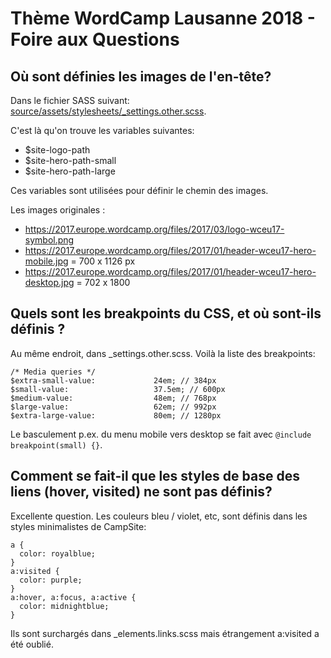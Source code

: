 # Thème WordCamp Lausanne 2018 - Foire aux Questions


## Où sont définies les images de l'en-tête?

Dans le fichier SASS suivant: [source/assets/stylesheets/_settings.other.scss](https://github.com/wp-romandie/wp-lausanne-2018-css/blob/master/source/assets/stylesheets/_settings.other.scss).

C'est là qu'on trouve les variables suivantes:

- $site-logo-path
- $site-hero-path-small
- $site-hero-path-large

Ces variables sont utilisées pour définir le chemin des images.

Les images originales : 

- https://2017.europe.wordcamp.org/files/2017/03/logo-wceu17-symbol.png
- https://2017.europe.wordcamp.org/files/2017/01/header-wceu17-hero-mobile.jpg = 700 x 1126 px
- https://2017.europe.wordcamp.org/files/2017/01/header-wceu17-hero-desktop.jpg = 702 x 1800

## Quels sont les breakpoints du CSS, et où sont-ils définis ?

Au même endroit, dans _settings.other.scss. Voilà la liste des breakpoints:

```
/* Media queries */
$extra-small-value:             24em; // 384px
$small-value:                   37.5em; // 600px
$medium-value:                  48em; // 768px
$large-value:                   62em; // 992px
$extra-large-value:             80em; // 1280px
```

Le basculement p.ex. du menu mobile vers desktop se fait avec `@include breakpoint(small) {}`.

## Comment se fait-il que les styles de base des liens (hover, visited) ne sont pas définis?

Excellente question. Les couleurs bleu / violet, etc, sont définis dans les styles minimalistes de CampSite:

```
a {
  color: royalblue;
}
a:visited {
  color: purple;
}
a:hover, a:focus, a:active {
  color: midnightblue;
}
```

Ils sont surchargés dans _elements.links.scss mais étrangement a:visited a été oublié.

